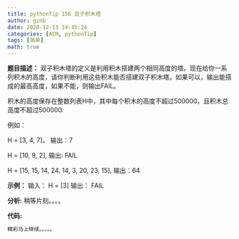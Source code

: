 ```yaml
---
title: pythonTip 156 双子积木塔
author: gznb
date: 2020-12-13 14:45:24
categories: [ACM, pythonTip]
tags: [简单]
math: true
---
```


**题目描述：**
双子积木塔的定义是利用积木搭建两个相同高度的塔。现在给你一系列积木的高度，请你判断利用这些积木能否搭建双子积木塔。如果可以，输出能搭成的最高高度，如果不能，则输出FAIL。

积木的高度保存在整数列表H中，其中每个积木的高度不超过500000，且积木总高度不超过500000.



例如：

H = [3, 4, 7]， 输出：7

H = [10, 9, 2], 输出: FAIL

H = [15, 15, 14, 24, 14, 3, 20, 23, 15], 输出：64

**示例：**
输入：
H = [3]
输出：
FAIL


**分析:**
稍等片刻。。。。

**代码:**
```python
精彩马上继续。。。。。
```
